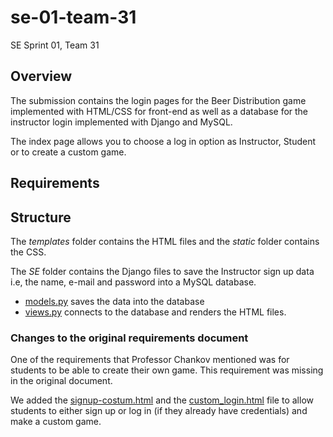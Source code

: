 # se-01-team-31

SE Sprint 01, Team 31

## Overview

The submission contains the login pages for the Beer Distribution game implemented with HTML/CSS for front-end as well as a database for the instructor login implemented with Django and MySQL.
 
 The index page allows you to choose a log in option as Instructor, Student or to create a custom game.

## Requirements

## Structure

The *templates* folder contains the HTML files and the *static* folder contains the CSS. 

The *SE* folder contains the Django files to save the Instructor sign up data i.e, the name, e-mail and password into a MySQL database.

* [models.py](SE/models.py) saves the data into the database
* [views.py](SE/views.py) connects to the database and renders the HTML files.

### Changes to the original requirements document

One of the requirements that Professor Chankov mentioned was for students to be able to create their own game. This requirement was missing in the original document. 

We added the [signup-costum.html](template/signup-costum.html) and the [custom_login.html](template/custom_login.html) file to allow students to either sign up or log in (if they already have credentials) and make a custom game.
